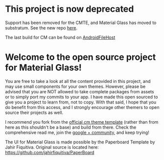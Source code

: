 # This project is now deprecated

Support has been removed for the CMTE, and Material Glass has moved to substratum. See the new repo [here](https://github.com/PitchedApps/Material-Glass-Substratum).

The last build for CM can be found on [AndroidFileHost](https://www.androidfilehost.com/?fid=817550096634787340)

# Welcome to the open source project for Material Glass!

You are free to take a look at all the content provided in this project, and may use small components for your own themes. However, please be advised that you are NOT allowed to take complete packages from assets or to simply port my commits to your app. I have made this open sourced to give you a project to learn from, not to copy. With that said, I hope that you do benefit from this access, and I strongly encourage other themers to open source their projects as well.

I recommend you fork from the <a href="https://github.com/cyngn/android_packages_themes_Template">official cm theme template</a> (rather than from here as this shouldn't be a base) and build from there. Check the comprehensive read me, join the <a href="https://plus.google.com/communities/113987658259545108974">google + community</a>, and keep trying!

The UI for Material Glass is made possible by the Paperboard Template by Jahir Fiquitiva.
Original source is located here: https://github.com/jahirfiquitiva/PaperBoard

